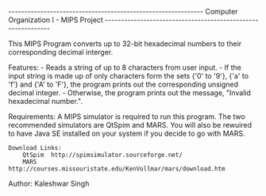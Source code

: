 ------------------------------------------------------------- Computer Organization I - MIPS Project ------------------------------------------------------------- 

This MIPS Program converts up to 32-bit hexadecimal numbers to their corresponding decimal 
interger.

Features:
	- Reads a string of up to 8 characters from user input.
	- If the input string is made up of only characters form the sets {'0' to '9'}, {'a' to 'f'} 
	  and {'A' to 'F'}, the program prints out the corresponding unsigned decimal integer.
	- Otherwise, the program prints out the message, "Invalid hexadecimal number.".

Requirements:
	A MIPS simulator is required to run this program. The two recommended simulators are QtSpim 
	and MARS. You will also be rewuired to have Java SE installed on your system if you decide 
	to go with MARS.

	Download Links:
		QtSpim	http://spimsimulator.sourceforge.net/
		MARS	http://courses.missouristate.edu/KenVollmar/mars/download.htm

Author:
	Kaleshwar Singh		

